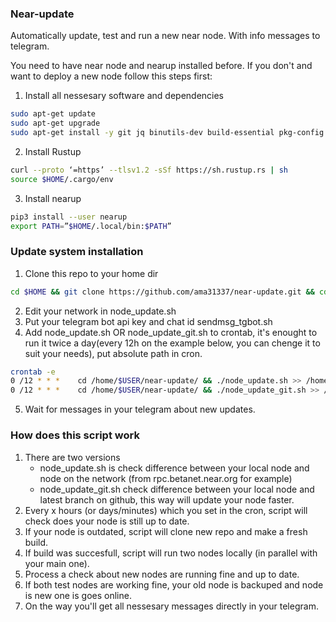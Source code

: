 ### Near-update
Automatically update, test and run a new near node.
With info messages to telegram.

You need to have near node and nearup installed before. If you don't and want to deploy a new node follow this steps first:
 1. Install all nessesary software and dependencies
```sh
sudo apt-get update
sudo apt-get upgrade
sudo apt-get install -y git jq binutils-dev build-essential pkg-config libssl-dev libcurl4-openssl-dev zlib1g-dev libdw-dev libiberty-dev cmake gcc g++ python protobuf-compiler python3 python3-pip llvm clang 
```
 2. Install Rustup
```sh
curl --proto ‘=https’ --tlsv1.2 -sSf https://sh.rustup.rs | sh
source $HOME/.cargo/env
```
 3. Install nearup
```sh
pip3 install --user nearup
export PATH=”$HOME/.local/bin:$PATH”
```

### Update system installation
 1. Clone this repo to your home dir
```sh
cd $HOME && git clone https://github.com/ama31337/near-update.git && cd ./near-update && chmod +x ./*.sh
```
 2. Edit your network in node_update.sh
 3. Put your telegram bot api key and chat id sendmsg_tgbot.sh
 4. Add node_update.sh OR node_update_git.sh to crontab, it's enought to run it twice a day(every 12h on the example below, you can chenge it to suit your needs), put absolute path in cron.
```sh
crontab -e
0 /12 * * *    cd /home/$USER/near-update/ && ./node_update.sh >> /home/$USER/near-update/node_update.log
0 /12 * * *    cd /home/$USER/near-update/ && ./node_update_git.sh >> /home/$USER/near-update/node_update.log
```
 5. Wait for messages in your telegram about new updates.

### How does this script work
 1. There are two versions
    - node_update.sh is check difference between your local node and node on the network (from rpc.betanet.near.org for example)
    - node_update_git.sh check difference between your local node and latest branch on github, this way will update your node faster.
 2. Every x hours (or days/minutes) which you set in the cron, script will check does your node is still up to date.
 3. If your node is outdated, script will clone new repo and make a fresh build.
 4. If build was succesfull, script will run two nodes locally (in parallel with your main one).
 5. Process a check about new nodes are running fine and up to date.
 6. If both test nodes are working fine, your old node is backuped and node is new one is goes online.
 7. On the way you'll get all nessesary messages directly in your telegram.
